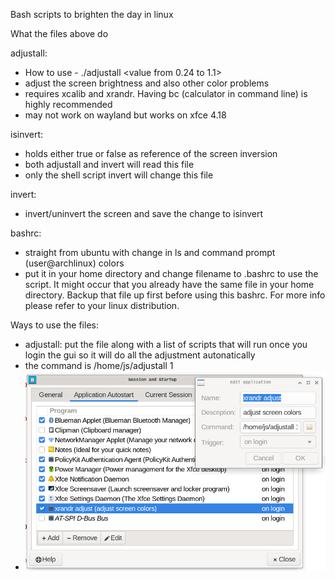 Bash scripts to brighten the day in linux

What the files above do

adjustall: 
- How to use - ./adjustall <value from 0.24 to 1.1>
- adjust the screen brightness and also other color problems
- requires xcalib and xrandr. Having bc (calculator in command line) is highly recommended
- may not work on wayland but works on xfce 4.18

isinvert: 
- holds either true or false as reference of the screen inversion
- both adjustall and invert will read this file
- only the shell script invert will change this file

invert: 
- invert/uninvert the screen and save the change to isinvert

bashrc:
- straight from ubuntu with change in ls and command prompt (user@archlinux) colors
- put it in your home directory and change filename to .bashrc to use the script. It might occur that you already have the same file in your home directory. Backup that file up first before using this bashrc. For more info please refer to your linux distribution.

Ways to use the files:
- adjustall: put the file along with a list of scripts that will run once you login the gui so it will do all the adjustment autonatically
- the command is /home/js/adjustall 1
- <img src='https://raw.githubusercontent.com/lvsl123/shell-script-group/refs/heads/main/adjustall.png'></img>
